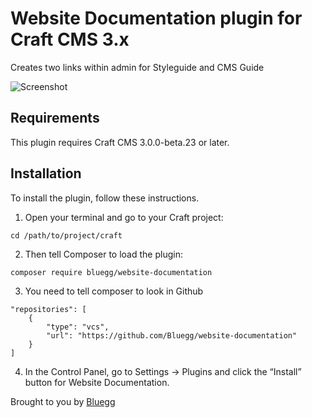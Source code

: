 # Website Documentation plugin for Craft CMS 3.x

Creates two links within admin for Styleguide and CMS Guide

![Screenshot](resources/img/plugin-logo.png)

## Requirements

This plugin requires Craft CMS 3.0.0-beta.23 or later.

## Installation

To install the plugin, follow these instructions.

1. Open your terminal and go to your Craft project:

```
cd /path/to/project/craft
```
2. Then tell Composer to load the plugin:

```
composer require bluegg/website-documentation
```

3. You need to tell composer to look in Github

```
"repositories": [
	{
		"type": "vcs",
		"url": "https://github.com/Bluegg/website-documentation"
	}
]
```

4. In the Control Panel, go to Settings → Plugins and click the “Install” button for Website Documentation.


Brought to you by [Bluegg](https://bluegg.co.uk)
